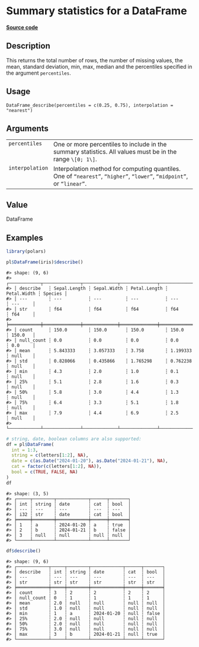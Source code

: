 

# Summary statistics for a DataFrame

[**Source code**](https://github.com/pola-rs/r-polars/tree/main/R/dataframe__frame.R#L1504)

## Description

This returns the total number of rows, the number of missing values, the
mean, standard deviation, min, max, median and the percentiles specified
in the argument <code>percentiles</code>.

## Usage

<pre><code class='language-R'>DataFrame_describe(percentiles = c(0.25, 0.75), interpolation = "nearest")
</code></pre>

## Arguments

<table>
<tr>
<td style="white-space: nowrap; font-family: monospace; vertical-align: top">
<code id="DataFrame_describe_:_percentiles">percentiles</code>
</td>
<td>
One or more percentiles to include in the summary statistics. All values
must be in the range <code style="white-space: pre;">\[0; 1\]</code>.
</td>
</tr>
<tr>
<td style="white-space: nowrap; font-family: monospace; vertical-align: top">
<code id="DataFrame_describe_:_interpolation">interpolation</code>
</td>
<td>
Interpolation method for computing quantiles. One of
<code>“nearest”</code>, <code>“higher”</code>, <code>“lower”</code>,
<code>“midpoint”</code>, or <code>“linear”</code>.
</td>
</tr>
</table>

## Value

DataFrame

## Examples

``` r
library(polars)

pl$DataFrame(iris)$describe()
```

    #> shape: (9, 6)
    #> ┌────────────┬──────────────┬─────────────┬──────────────┬─────────────┬─────────┐
    #> │ describe   ┆ Sepal.Length ┆ Sepal.Width ┆ Petal.Length ┆ Petal.Width ┆ Species │
    #> │ ---        ┆ ---          ┆ ---         ┆ ---          ┆ ---         ┆ ---     │
    #> │ str        ┆ f64          ┆ f64         ┆ f64          ┆ f64         ┆ f64     │
    #> ╞════════════╪══════════════╪═════════════╪══════════════╪═════════════╪═════════╡
    #> │ count      ┆ 150.0        ┆ 150.0       ┆ 150.0        ┆ 150.0       ┆ 150.0   │
    #> │ null_count ┆ 0.0          ┆ 0.0         ┆ 0.0          ┆ 0.0         ┆ 0.0     │
    #> │ mean       ┆ 5.843333     ┆ 3.057333    ┆ 3.758        ┆ 1.199333    ┆ null    │
    #> │ std        ┆ 0.828066     ┆ 0.435866    ┆ 1.765298     ┆ 0.762238    ┆ null    │
    #> │ min        ┆ 4.3          ┆ 2.0         ┆ 1.0          ┆ 0.1         ┆ null    │
    #> │ 25%        ┆ 5.1          ┆ 2.8         ┆ 1.6          ┆ 0.3         ┆ null    │
    #> │ 50%        ┆ 5.8          ┆ 3.0         ┆ 4.4          ┆ 1.3         ┆ null    │
    #> │ 75%        ┆ 6.4          ┆ 3.3         ┆ 5.1          ┆ 1.8         ┆ null    │
    #> │ max        ┆ 7.9          ┆ 4.4         ┆ 6.9          ┆ 2.5         ┆ null    │
    #> └────────────┴──────────────┴─────────────┴──────────────┴─────────────┴─────────┘

``` r
# string, date, boolean columns are also supported:
df = pl$DataFrame(
  int = 1:3,
  string = c(letters[1:2], NA),
  date = c(as.Date("2024-01-20"), as.Date("2024-01-21"), NA),
  cat = factor(c(letters[1:2], NA)),
  bool = c(TRUE, FALSE, NA)
)
df
```

    #> shape: (3, 5)
    #> ┌─────┬────────┬────────────┬──────┬───────┐
    #> │ int ┆ string ┆ date       ┆ cat  ┆ bool  │
    #> │ --- ┆ ---    ┆ ---        ┆ ---  ┆ ---   │
    #> │ i32 ┆ str    ┆ date       ┆ cat  ┆ bool  │
    #> ╞═════╪════════╪════════════╪══════╪═══════╡
    #> │ 1   ┆ a      ┆ 2024-01-20 ┆ a    ┆ true  │
    #> │ 2   ┆ b      ┆ 2024-01-21 ┆ b    ┆ false │
    #> │ 3   ┆ null   ┆ null       ┆ null ┆ null  │
    #> └─────┴────────┴────────────┴──────┴───────┘

``` r
df$describe()
```

    #> shape: (9, 6)
    #> ┌────────────┬─────┬────────┬────────────┬──────┬───────┐
    #> │ describe   ┆ int ┆ string ┆ date       ┆ cat  ┆ bool  │
    #> │ ---        ┆ --- ┆ ---    ┆ ---        ┆ ---  ┆ ---   │
    #> │ str        ┆ str ┆ str    ┆ str        ┆ str  ┆ str   │
    #> ╞════════════╪═════╪════════╪════════════╪══════╪═══════╡
    #> │ count      ┆ 3   ┆ 2      ┆ 2          ┆ 2    ┆ 2     │
    #> │ null_count ┆ 0   ┆ 1      ┆ 1          ┆ 1    ┆ 1     │
    #> │ mean       ┆ 2.0 ┆ null   ┆ null       ┆ null ┆ null  │
    #> │ std        ┆ 1.0 ┆ null   ┆ null       ┆ null ┆ null  │
    #> │ min        ┆ 1   ┆ a      ┆ 2024-01-20 ┆ null ┆ false │
    #> │ 25%        ┆ 2.0 ┆ null   ┆ null       ┆ null ┆ null  │
    #> │ 50%        ┆ 2.0 ┆ null   ┆ null       ┆ null ┆ null  │
    #> │ 75%        ┆ 3.0 ┆ null   ┆ null       ┆ null ┆ null  │
    #> │ max        ┆ 3   ┆ b      ┆ 2024-01-21 ┆ null ┆ true  │
    #> └────────────┴─────┴────────┴────────────┴──────┴───────┘
